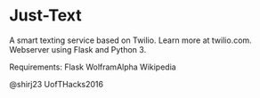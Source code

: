 # Just-Text
A smart texting service based on Twilio. Learn more at twilio.com. Webserver using Flask and Python 3.

Requirements:
Flask
WolframAlpha
Wikipedia

@shirj23
UofTHacks2016
